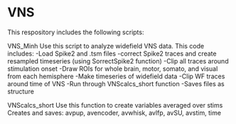 # VNS 
This respository includes the following scripts:

VNS_Minh
Use this script to analyze widefield VNS data. This code includes:
-Load Spike2 and .tsm files
-correct Spike2 traces and create resampled timeseries (using SorrectSpike2 function)
-Clip all traces around stimulation onset
-Draw ROIs for whole brain, motor, somato, and visual from each hemisphere
-Make timeseries of widefield data
-Clip WF traces around time of VNS
-Run through VNScalcs_short function 
-Saves files as structure

VNScalcs_short
Use this function to create variables averaged over stims
Creates and saves: avpup, avencoder, avwhisk, avlfp, avSU, avstim, time
